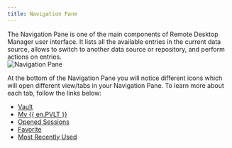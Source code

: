 ```yaml
---
title: Navigation Pane
---
```

The Navigation Pane is one of the main components of Remote Desktop Manager user interface. It lists all the available entries in the current data source, allows to switch to another data source or repository, and perform actions on entries.  
![Navigation Pane](/img/en/rdm/mac/clip10566.png) 

At the bottom of the Navigation Pane you will notice different icons which will open different view/tabs in your Navigation Pane. To learn more about each tab, follow the links below:  

* [Vault](/rdm/mac/commands/view/vaults/) 
* [My {{ en.PVLT }}](Navigation_PrivateVault) 
* [Opened Sessions](/rdm/mac/commands/view/opened-sessions/) 
* [Favorite](/rdm/mac/user-interface/navigation-pane/favorite-entries/) 
* [Most Recently Used](/rdm/mac/user-interface/navigation-pane/most-recently-used-entries/) 